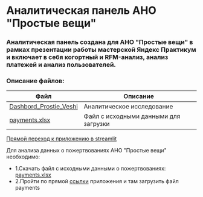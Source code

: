 # Аналитическая панель АНО "Простые вещи"
### Аналитическая панель создана для АНО "Простые вещи" в рамках презентации работы мастерской Яндекс Практикум и включает в себя когортный и RFM-анализ, анализ платежей и анализ пользователей.
### Описание файлов:
| Файл| Описание|
|------|-----------|
|[Dashbord_Prostie_Veshi](https://github.com/TsarevEvgeniy/Prost_veshi/blob/main/Dashbord_Prostie_Veshi.ipynb) | Аналитическое исследование|
|[payments.xlsx](https://github.com/TsarevEvgeniy/Prost_veshi/blob/main/payments.xlsx) | Файл с исходными данными для загрузки|

[Прямой переход к приложению в streamlit](https://prostveshi-4qjp89nubrfeaguoqrvcv2.streamlit.app/)

Для анализа данных о пожертвованиях АНО "Простые вещи" необходимо:
* 1.Скачать файл с исходными данными о пожертвованиях: [payments.xlsx](https://github.com/TsarevEvgeniy/Prost_veshi/blob/main/payments.xlsx)
* 2.Пройти по прямой [ссылки](https://prostveshi-4qjp89nubrfeaguoqrvcv2.streamlit.app/) приложения и там загрузить файл payments
